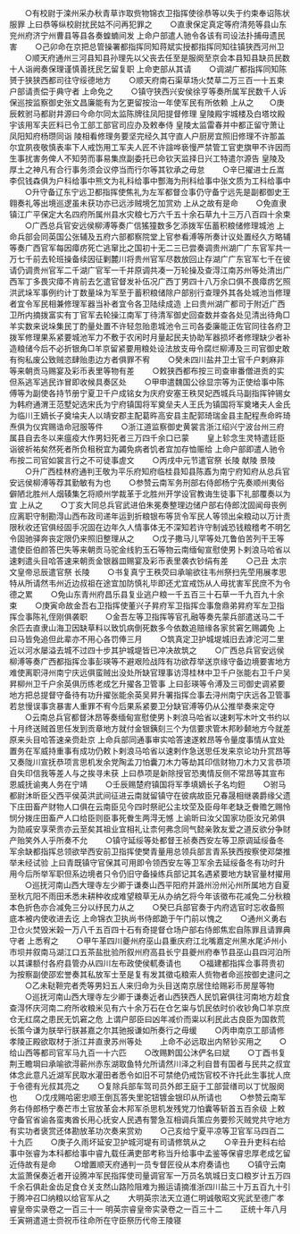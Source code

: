 <!-- { "loadSidebar": true } -->
　　○有校尉于滦州采办秋青草诈取赀物锦衣卫指挥使徐恭等以失于约束奉诏陈状服罪  上曰恭等纵校尉扰民姑不问再犯罪之
　　○直隶保定真定等府清苑等县山东兖州府济宁州曹县等县各奏蝗蝻间发  上命户部遣人驰令各该有司设法扑捕毋遗民害
　　○己卯命在京把总管操署都指挥同知蒋斌实授都指挥同知往镇狭西河州卫
　　○顺天府通州三河县知县孙理先以父丧去任至是服阕至京会本县知县缺员民数十人诣阙奏保理谨慎善抚民乞留复职  上命吏部从其请
　　○调湖广都指挥同知陈赟于狭狭西都司往守绥德地方
　　○顺天府南石渠草场火焚草二万三百一十五束户部请责偿于典守者  上命免之
　　○镇守狭西兴安侯徐亨等奏所属军民数千人诉保巡按监察御史张文昌廉能有为乞更留按治一年使军民有所依赖  上从之　　○庚辰敕驸马都尉井源曰今命尔同太监陈牌往凤阳提督修理  皇陵殿宇城楼及白塔坟殿宇该用军夫匠料已令工部工部官司应办及敕奉侍  皇陵太监雷春并中都正留守萧让凤阳知府杨瓒同诣  陵相看修理务要坚完经久其守直人户厨房宜照旧修理不许那盖尔宜夙夜敬慎表率下人戒饬用工军夫人匠不许諠哗亵慢严禁管工官吏旗甲不许因而生事扰害务俾人不知劳而事易集庶副委托已命钦天监择日兴工特遣尔源告  皇陵及厚土之神凡有合行事务须会议停当而行尔等其钦承之毋怠
　　○辛巳擢进士丘嵩李侃钱森俱为户科给事中熊文为礼科给事中酆海为刑科给事中张文质为工科给事中
　　○升守备辽东宁远卫都指挥使焦礼为左军都督佥事仍守备宁远先是副都御史王翱奏礼等出境巡逻虽未获功亦已远涉贼境乞加赏劝  上从之故有是命
　　○免直隶镇江广平保定大名四府所属州县水灾粮七万六千五十余石草九十三万八百四十余束
　　○广西总兵官安远侯柳溥等奏广信猺獞数多乞添拨军伍蓄积粮储修理城池  上命兵部会同英国公张辅及五府六部都察院堂上官参看溥等所奏计议处置经久方略辅等奏广西官军每因瘴疠死亡逃窜比之国初十无二三已尝奏调贵州湖广广东官军共一万七千前去轮班操备续因征剿麓川将贵州官军尽数放回止存湖广广东官军七千在彼请仍调贵州官军二千湖广官军一千并原调共凑一万轮操及查淂江南苏州等处清出广西军丁多畏灾瘴不肯前去乞遣官督发补伍况广西丁男四十八万余口俱不畏瘴疠乞照洪武垛军事例约计丁数量垛为军至于蓄积粮储除户部别行查理外其各处城池当修理者宜令军民相兼修理军器当补者宜令各卫陆续成造  上曰贵州湖广都司于附近广西卫所内摘拨富实有丁官军去轮操江南军丁待清军御史回查数并查各处见清出待角□羊实数来说垛集民丁酌量处置不许轻忽贻患城池令三司各委廉能正佐官同往各府卫拨军修理果系紧要城池军力不敷于农闲时月量起民夫协助军器损坏者修理缺少者补造粮储今后不必折银角□羊京留紧要用粮处设法放支毋令腐烂柳溥及三司官御史敢有徇私废公致贼恣肆贻患边方者俱罪不宥
　　○癸未四川盐井卫土官千户剌麻非等来朝贡马赐宴及彩币表里等物有差
　　○敕狭西都布按三司查审番僧进贡的实但系逃军逃民诈冒即收候具奏区处
　　○甲申遣魏国公徐显宗等为正使给事中陈傅等为副使各持节册宁夏卫千户成铭女为庆府安塞王秩炅妃西城兵马副指挥钟锡女为韩府通渭王范墅妃选宋氏为宁府镇国将军奠垒夫人王氏为镇国将军奠堵夫人金氏为临川王嫡长子奠埨夫人以靖安郡主配葛旿高安县主配郭琦瑞金县主配程焘命旿琦焘俱为仪宾赐诰命冠服等件
　　○浙江道监察御史黄裳言浙江绍兴宁波台州三府属县自去冬以来瘟疫大作男妇死者三万四千余口已蒙
　　皇上轸念生灵特遣廷臣诣彼祈祐矣然死者所负租税宜为蠲免病者饥者宜加存恤赈给  上命户部即遣人驰令布按二司官如裳言行之不可徒事虗文
　　○丙戌中元节遣官祭  长陵  献陵  景陵
　　○升广西桂林府通判王敬为平乐府知府临桂县知县陈鼒为南宁府知府从总兵官安远侯柳溥等荐其勤敏有为也
　　○参赞云南军务刑部右侍郎杨宁先奏顺州夷俗僻陋北胜州人烟辏集乞将顺州学裁革于北胜州开学设官教诲生徒事下礼部覆奏以为宜  上从之
　　○丁亥大同总兵官武进伯朱冕奏整理边储户部右侍郎沈固闻母丧例应离职守制勘淂山西布政司递年运到折粮银布等货令军民人等领出籴粮动以万计责限秋收还官俱经固手况固在边年久人情事体无不深知若许守制诚恐钱粮稽考不明乞令固驰驿奔丧定限仍来照旧整理从之
　　○戊子撒马儿罕等处兀鲁伯苦列干王等遣使臣伯颜答巴失等来朝贡马驼金线豹玉石等物云南缅甸宣慰使男卜剌浪马哈省以速剌遣头目哈答速来朝贡金银器皿赐宴及彩币表里袭衣钞绢有差
　　○己丑  太宗文皇帝忌辰遣官祭  长陵
　　○书复真宁王秩荧曰承喻欲往韦州祭扫先茔用展孝思特从所请然韦州近边叔祖在途宜加防慎礼毕即还尤宜戒饬从人毋扰害军民庶不为令德之累
　　○免山东青州府昌乐县复业逃户粮一千五百三十石草一千九百九十余束
　　○庚寅命故金吾右卫指挥使董兴子昇府军卫指挥佥事詹鼎弟昇府军左卫指挥佥事陈礼侄刚俱袭职
　　○金吾左等卫指挥等官孔融等奏先蒙兵部遣送马二千余匹去直隶山海卫因缺草料以致饥病倒死数多今依数追赔缘各家贫窘乞赐蠲免  上曰马皆免追但此辈亦不用心各罚俸三月
　　○筑真定卫护城堤城旧去滹沱河二里近以河水屡溢去城不过四十步其护城堤皆已冲决故筑之
　　○广西总兵官安远侯柳溥等奏广西都指挥佥事彭瑛等不避艰险战阵有功欲荐举送京缘守备边境要害地方难使离职浔州南宁庆远俱蛮贼出没处所缺官理事访淂桂林中卫千户张能右卫千户吴昇柳州卫千户余英俱历练老成乞升擢各卫管事  上曰彭瑛等令溥及三司御史调紧要地方把总提督守备待有功升擢张能余英吴昇升署指挥佥事去浔州南宁庆远各卫管事若怠慢误事贪暴害人重罪不宥今后果系紧要卫分缺官溥等仍从公推举奏来定夺
　　○云南总兵官都督沐昂等奏缅甸宣慰使男卜剌浪马哈省以速剌写木叶文书约以十月终送贼首思任发到贡章地方就付金银銕刻三个为信要求管木邦眇颡地方今就差原来头目哈答速亲赍赴京  上命兵部同通事审实哈答速遂敕昂等令量度事情从宜处置务在军威持重事有成功仍敕卜剌浪马哈省以速剌作急送思任发来京论功升赏昂等又奏陇川宣抚恭项言思机发余党陶孟刀怕囊刀木力等劫其印信财物刀木力又言恭项自失印信我等差人与之挨寻未获  上曰恭项是新除授官恐夷情反侧不常昂等其宣布恩威抚谕夷人务在宁靖
　　○壬辰赐楚府镇国将军季填嫡长子名均鋀
　　○驸马都尉沐昕臣父西平侯英洪武间征进云南就留镇守在彼病故臣兄春晟相继袭爵缘父遗下庄田畜产财物人口俱在云南臣见今四时祭祀公主坟茔及臣母年老缺乏餋赡乞赐怜悯分拨庄田畜产人口给臣则臣事死餋生两淂无憾  上谕昕曰汝父国家功臣汝兄弟俱为勋戚安享荣贵亦云至矣其祖业宜相礼让柰何弗念同气懿亲敦友爱之道反欲分争财产贻笑外人乎所奏不允
　　○镇守延绥等处都督王祯奏西安左等卫原调延绥备冬军余缺都指挥总领欲举西安前卫指挥使樊青量用总领兵部言青系狭西按察使邓棨推举未经试验  上曰青既镇守官保其可用即令领西安左等卫军余去延绥备冬有功时升用今后所举军职但系边境者只令仍旧守备操练兵部记其名遇紧要地方缺官量材擢用
　　○巡抚河南山西大理寺左少卿于谦奏山西平阳府并潞州汾州沁州所属地方自夏至秋亢阳不雨田禾悉未耕种收成难望粮草无从办纳乞将今年该徵布花减免二分秋粮本色折色亦合减免三分以纾民力从之
　　○癸巳兵部官奏于内府选官时忘收备照底本被内使收进去讫  上命锦衣卫执尚书侍郎跪于午门前以愧之
　　○通州义勇右卫仓火焚毁米榖一万八千五百四十石有奇提督仓场户部右侍郎焦宏自陈罪且请罪典守者  上悉宥之
　　○甲午革四川夔州府巫山县重庆府江北嘴嘉定州黑水尾泸州小市坝并叙南马湖江口五茶盐批验所叙州府高县长宁县夔州府奉节县巫山县四河泊所以其课额付各府县管办从四川左布政使侯軏奏请也
　　○福建都指挥佥事蒋贵初为按察副使邵宏誉奏其私放军士至是复有发其徵屯粮索人赀物者命巡按御史逮问之
　　○乙未鞑靼完者秃等男妇五人来归命为头目送南京居住给赐彩币房屋等物
　　○巡抚河南山西大理寺左少卿于谦奏近者山西狭西人民饥窘俱往河南地方趁食查淂怀庆河南二府所收粮米见有六十余万石在仓乞粜与饥民依时价收钞角□羊京庶仓无红腐之患民无饥窘之危  上谓户部臣曰凶年减价而粜以利民此古良臣为国救荒长策今谦为朕举行朕甚嘉之尔其驰报谦如所奏行之毋缓
　　○丙申南京工部请修  孝陵正殿欲取材于浙江并直隶苏州等处
　　上命不必远取出内帑钞买用之
　　○给山西等都司官军马九百一十六匹
　　○改赐黔国公沐俨名曰斌
　　○丁酉书复荆王瞻堈曰承喻欲淂蕲州赤东湖取鱼特允所请然川泽之利自昔有国者与民共之叔宜体念此意凡近湖军民取水灌田者悉令如旧不可禁绝仍戒饬官校不许托此生事扰人庶于令德有光叔其亮之
　　○复除兵部车驾司员外郎王庭于工部营缮司以丁忧服阕也
　　○戊戌赐哈密忠顺王倒瓦答失里驼钮镀金银印从所请也
　　○参赞云南军务右侍郎杨宁奏芒市土官放革会木邦军杀思机发残党刀怕囊等斩首五百余级  上敕守备官省谕各蛮夷酋长用心抚安人民遇有警急互相调兵策应务要殄灭贼党共守地方有实功者褒赏还体勘放革功次奏来赏劝
　　○己亥给宁夏平凉等卫官军马四百二十九匹
　　○庚子久雨坏延安卫护城河堤有司请修筑从之
　　○辛丑升吏科右给事中张睿为本科都给事中睿九载任满吏部考称当升给事中孟鉴等保睿忠厚老成乞留近侍故有是命
　　○增置顺天府通判一员专督匠役从本府奏请也
　　○镇守云南太监萧保奏近者开设腾冲军民指挥使司量调官军一万员名筑城日支口粮岁计五万四千余石俱赴金齿足食仓关支然山路险阻难为搬运请摘淮浙四川盐三十万五百九十引于腾冲召□纳粮以给官军从之
　　大明英宗法天立道仁明诚敬昭文宪武至德广孝睿皇帝实录卷之一百三十一
明英宗睿皇帝实录卷之一百三十二
　　正统十年八月壬寅朔遣道士赍祝币往命所在守臣祭历代帝王陵寝
